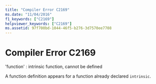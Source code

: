 ```yaml
---
title: "Compiler Error C2169"
ms.date: "11/04/2016"
f1_keywords: ["C2169"]
helpviewer_keywords: ["C2169"]
ms.assetid: 97f700bd-1044-46f5-b276-3d7570ee7708
---
```

# Compiler Error C2169

'function' : intrinsic function, cannot be defined

A function definition appears for a function already declared `intrinsic`.
